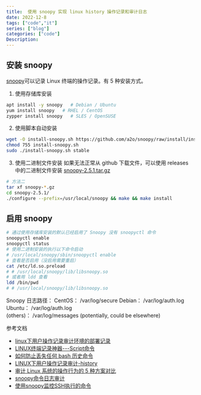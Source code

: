 ```yaml
---
title:  使用 snoopy 实现 linux history 操作记录和审计日志
date: 2022-12-8
tags: ["code","it"]
series: ["blog"]
categories: ["code"]
Description: 
---
```


## 安装 snoopy

[snoopy](https://github.com/a2o/snoopy/blob/master/doc/INSTALL.md)可以记录 Linux 终端的操作记录。有 5 种安装方式。
1. 使用存储库安装
```bash
apt install -y snoopy   # Debian / Ubuntu
yum install snoopy   # RHEL / CentOS
zypper install snoopy   # SLES / OpenSUSE
```

2. 使用脚本自动安装
```bash
wget -O install-snoopy.sh https://github.com/a2o/snoopy/raw/install/install/install-snoopy.sh
chmod 755 install-snoopy.sh
sudo ./install-snoopy.sh stable
```

3. 使用二进制文件安装
如果无法正常从 github 下载文件，可以使用 releases 中的二进制文件安装  [snoopy-2.5.1.tar.gz
](https://github.com/a2o/snoopy/releases)
```bash
# 方法二
tar xf snoopy-*.gz
cd snoopy-2.5.1/
./configure --prefix=/usr/local/snoopy && make && make install

```

## 启用 snoopy
```bash
# 通过使用存储库安装的默认已经启用了 Snoopy 没有 snoopyctl 命令
snoopyctl enable
snoopyctl status
# 使用二进制安装的执行以下命令启动
# /usr/local/snoopy/sbin/snoopyctl enable
# 查看是否启用（没启用需要重启）
cat /etc/ld.so.preload
# # /usr/local/snoopy/lib/libsnoopy.so
# 或者用 ldd 查看
ldd /bin/pwd
# # /usr/local/snoopy/lib/libsnoopy.so
```


Snoopy 日志路径：
CentOS：	/var/log/secure	
Debian：	/var/log/auth.log	
Ubuntu：	/var/log/auth.log	
(others)：	/var/log/messages	(potentially, could be elsewhere)


参考文档
- [linux下用户操作记录审计环境的部署记录](https://developer.aliyun.com/article/346761)
- [LINUX终端记录神器---Script命令](https://cloud.tencent.com/developer/article/1902079)
- [如何防止丢失任何 bash 历史命令](https://felixc.at/2013/09/how-to-avoid-losing-any-history-lines/)
- [LINUX下用户操作记录审计-history](https://blog.51cto.com/lwm666/2174734)
- [审计 Linux 系统的操作行为的 5 种方案对比](http://blog.arstercz.com/how-to-audit-linux-system-operation/#snoopy-%E8%AE%B0%E5%BD%95%E6%96%B9%E5%BC%8F)
- [snoopy命令日志审计](https://www.jianshu.com/p/d2c79950b32e)
- [使用snoopy监控SSH执行的命令](https://wiki.e4ting.cn/article/snoopy/)